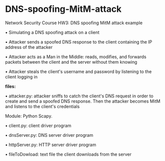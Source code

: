# DNS-spoofing-MitM-attack
Network Security Course HW3: DNS spoofing MitM attack example

• Simulating a DNS spoofing attack on a client

• Attacker sends a spoofed DNS response to the client containing the IP address of the attacker

• Attacker acts as a Man in the Middle: reads, modifies, and forwards packets between the client and the server without them knowing

• Attacker steals the client's username and password by listening to the client logging in

**files:**

• attacker.py:
attacker sniffs to catch the client's DNS request in order to create and send a spoofed DNS response. Then the attacker becomes MitM and listens to the client's credentials

Module: Python Scapy. 

• client.py: client driver program

• dnsServer.py: DNS server driver program

• httpServer.py: HTTP server driver program

• fileToDowload: text file the client downloads from the server
